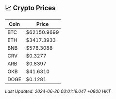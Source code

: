 ## 📈 Crypto Prices

| Coin | Price |
| ---- | ----- |
| BTC | $62150.9699 |
| ETH | $3417.3933 |
| BNB | $578.3088 |
| CRV | $0.3277 |
| ARB | $0.8397 |
| OKB | $41.6310 |
| DOGE | $0.1281 |

_Last Updated: 2024-06-26 03:01:19.047 +0800 HKT_